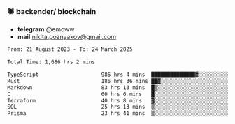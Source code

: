 ### 🕷 backender/ blockchain
- **telegram** @emoww
- **mail** nikita.poznyakov@gmail.com

<!--START_SECTION:waka-->

```txt
From: 21 August 2023 - To: 24 March 2025

Total Time: 1,686 hrs 2 mins

TypeScript                    986 hrs 4 mins  ██████████████▓░░░░░░░░░░   58.30 %
Rust                          186 hrs 36 mins ██▓░░░░░░░░░░░░░░░░░░░░░░   11.03 %
Markdown                      83 hrs 13 mins  █▒░░░░░░░░░░░░░░░░░░░░░░░   04.92 %
C                             60 hrs 6 mins   █░░░░░░░░░░░░░░░░░░░░░░░░   03.55 %
Terraform                     40 hrs 8 mins   ▓░░░░░░░░░░░░░░░░░░░░░░░░   02.37 %
SQL                           25 hrs 13 mins  ▒░░░░░░░░░░░░░░░░░░░░░░░░   01.49 %
Prisma                        23 hrs 41 mins  ▒░░░░░░░░░░░░░░░░░░░░░░░░   01.40 %
```

<!--END_SECTION:waka-->





